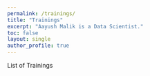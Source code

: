 ```yaml
---
permalink: /trainings/
title: "Trainings"
excerpt: "Aayush Malik is a Data Scientist."
toc: false
layout: single
author_profile: true
---
```

List of Trainings